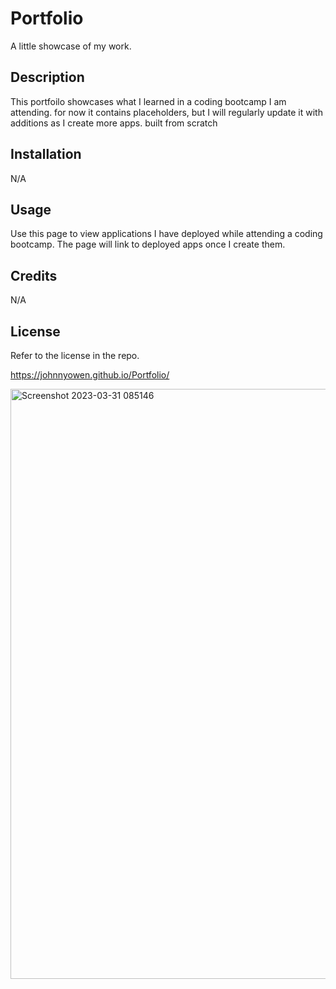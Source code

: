# Portfolio
A little showcase of my work.

## Description
This portfoilo showcases what I learned in a coding bootcamp I am attending. for now it contains placeholders, but I will regularly update it with additions as I create more apps.
built from scratch

## Installation
N/A

## Usage
Use this page to view applications I have deployed while attending a coding bootcamp. The page will link to deployed apps once I create them.

## Credits
N/A

## License 
Refer to the license in the repo.

https://johnnyowen.github.io/Portfolio/

<img width="944" alt="Screenshot 2023-03-31 085146" src="https://user-images.githubusercontent.com/127053240/229169726-7782651e-c164-4470-924d-b08bc6711c64.png">
